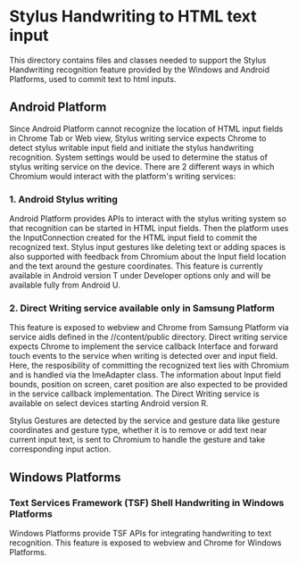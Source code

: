 # Stylus Handwriting to HTML text input

This directory contains files and classes needed to support the Stylus Handwriting recognition
feature provided by the Windows and Android Platforms, used to commit text to html inputs.

## Android Platform
Since Android Platform cannot recognize the location of HTML input fields in Chrome Tab or Web view,
Stylus writing service expects Chrome to detect stylus writable input field and initiate the stylus
handwriting recognition. System settings would be used to determine the status of stylus writing
service on the device. There are 2 different ways in which Chromium would interact with the
platform's writing services:

### 1. Android Stylus writing
Android Platform provides APIs to interact with the stylus writing system so that recognition can be
started in HTML input fields. Then the platform uses the InputConnection created for the HTML input
field to commit the recognized text. Stylus input gestures like deleting text or adding spaces is
also supported with feedback from Chromium about the Input field location and the text around the
gesture coordinates. This feature is currently available in Android version T under Developer
options only and will be available fully from Android U.

### 2. Direct Writing service available only in Samsung Platform
This feature is exposed to webview and Chrome from Samsung Platform via service aidls defined in the
//content/public directory. Direct writing service expects Chrome to implement the service callback
Interface and forward touch events to the service when writing is detected over and input field.
Here, the resposibility of committing the recognized text lies with Chromium and is handled via the
ImeAdapter class. The information about Input field bounds, position on screen, caret position are
also expected to be provided in the service callback implementation. The Direct Writing service is
available on select devices starting Android version R.

Stylus Gestures are detected by the service and gesture data like gesture coordinates and gesture
type, whether it is to remove or add text near current input text, is sent to Chromium to handle the
gesture and take corresponding input action.

## Windows Platforms

### Text Services Framework (TSF) Shell Handwriting in Windows Platforms
Windows Platforms provide TSF APIs for integrating handwriting to text recognition. This feature is
exposed to webview and Chrome for Windows Platforms.
